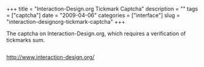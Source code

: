 +++
title = "Interaction-Design.org Tickmark Captcha"
description = ""
tags = ["captcha"]
date = "2009-04-06"
categories = ["interface"]
slug = "interaction-designorg-tickmark-captcha"
+++


<p>The captcha on Interaction-Design.org, which requires a verification of tickmarks sum.</p>
<div id="screens-full" class="clear"><div class="fullimg clear"><a href="//media.konigi.com/interface/interactiondesignorg-tickmark-captcha-1.png" class="group" rel="group" title="1. "><img src="//media.konigi.com/interface/interactiondesignorg-tickmark-captcha-1.png" alt="" class="img-responsive"></a></div></div>        
<p><a href="http://www.interaction-design.org/">http://www.interaction-design.org/</a></p>

